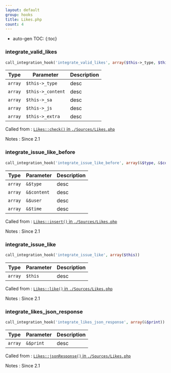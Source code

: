```yaml
---
layout: default
group: hooks
title: Likes.php
count: 4
---
```

* auto-gen TOC:
{:toc}
### integrate_valid_likes

```php
call_integration_hook('integrate_valid_likes', array($this->_type, $this->_content, $this->_sa, $this->_js, $this->_extra))
```

Type|Parameter|Description
---|---|---
`array`|`$this->_type`|desc
`array`|`$this->_content`|desc
`array`|`$this->_sa`|desc
`array`|`$this->_js`|desc
`array`|`$this->_extra`|desc

Called from
: [`Likes::check()` in `./Sources/Likes.php`](../docs/likes.html#likes::check)

Notes
: Since 2.1

### integrate_issue_like_before

```php
call_integration_hook('integrate_issue_like_before', array(&$type, &$content, &$user, &$time))
```

Type|Parameter|Description
---|---|---
`array`|`&$type`|desc
`array`|`&$content`|desc
`array`|`&$user`|desc
`array`|`&$time`|desc

Called from
: [`Likes::insert()` in `./Sources/Likes.php`](../docs/likes.html#likes::insert)

Notes
: Since 2.1

### integrate_issue_like

```php
call_integration_hook('integrate_issue_like', array($this))
```

Type|Parameter|Description
---|---|---
`array`|`$this`|desc

Called from
: [`Likes::like()` in `./Sources/Likes.php`](../docs/likes.html#likes::like)

Notes
: Since 2.1

### integrate_likes_json_response

```php
call_integration_hook('integrate_likes_json_response', array(&$print))
```

Type|Parameter|Description
---|---|---
`array`|`&$print`|desc

Called from
: [`Likes::jsonResponse()` in `./Sources/Likes.php`](../docs/likes.html#likes::jsonresponse)

Notes
: Since 2.1

